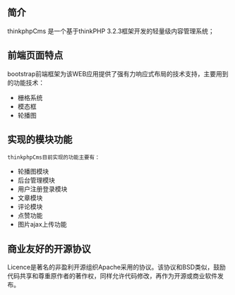 ﻿## 简介

thinkphpCms 是一个基于thinkPHP 3.2.3框架开发的轻量级内容管理系统；

## 前端页面特点

bootstrap前端框架为该WEB应用提供了强有力响应式布局的技术支持，主要用到的功能技术：

*  栅格系统
*  模态框
*  轮播图


## 实现的模块功能

	thinkphpCms目前实现的功能主要有：

*  轮播图模块
*  后台管理模块
*  用户注册登录模块
*  文章模块
*  评论模块
*  点赞功能
*  图片ajax上传功能


## 商业友好的开源协议
Licence是著名的非盈利开源组织Apache采用的协议。该协议和BSD类似，鼓励代码共享和尊重原作者的著作权，同样允许代码修改，再作为开源或商业软件发布。